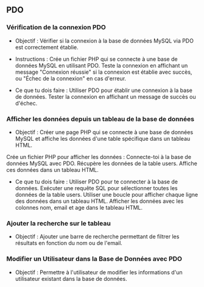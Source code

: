 ## PDO

### Vérification de la connexion PDO
- Objectif :
Vérifier si la connexion à la base de données MySQL via PDO est correctement établie.

- Instructions :
    Crée un fichier PHP qui se connecte à une base de données MySQL en utilisant PDO.
    Teste la connexion en affichant un message "Connexion réussie" si la connexion est établie avec succès, ou "Échec de la connexion" en cas d'erreur.
- Ce que tu dois faire :
    Utiliser PDO pour établir une connexion à la base de données.
    Tester la connexion en affichant un message de succès ou d'échec.




### Afficher les données depuis un tableau de la base de données
- Objectif :
Créer une page PHP qui se connecte à une base de données MySQL et affiche les données d'une table spécifique dans un tableau HTML.

Crée un fichier PHP pour afficher les données :
    Connecte-toi à la base de données MySQL avec PDO.
    Récupère les données de la table users.
    Affiche ces données dans un tableau HTML.
- Ce que tu dois faire :
    Utiliser PDO pour te connecter à la base de données.
    Exécuter une requête SQL pour sélectionner toutes les données de la table users.
    Utiliser une boucle pour afficher chaque ligne des données dans un tableau HTML.
    Afficher les données avec les colonnes nom, email et age dans le tableau HTML.




### Ajouter la recherche sur le tableau
- Objectif : Ajouter une barre de recherche permettant de filtrer les résultats en fonction du nom ou de l'email.




### Modifier un Utilisateur dans la Base de Données avec PDO
- Objectif :
Permettre à l'utilisateur de modifier les informations d'un utilisateur existant dans la base de données.


